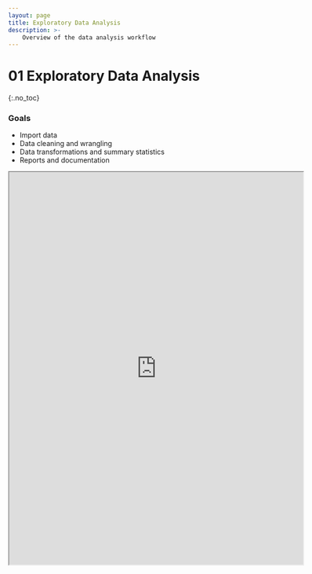 ```yaml
---
layout: page
title: Exploratory Data Analysis
description: >-
    Overview of the data analysis workflow
---
```


# 01 Exploratory Data Analysis
{:.no_toc}

### Goals
* Import data
* Data cleaning and wrangling
* Data transformations and summary statistics
* Reports and documentation

<iframe src="https://www.wolframcloud.com/obj/horaciotmc/Published/01.00_DataScienceExploratoryAnalysisOverview.nb?_embed=iframe" width="600" height="800"></iframe>
